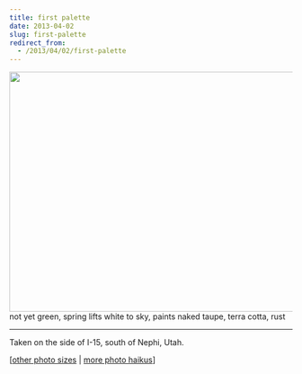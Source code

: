 ```yaml
---
title: first palette
date: 2013-04-02
slug: first-palette
redirect_from:
  - /2013/04/02/first-palette
---
```


<p class="haiku"><a href="http://www.flickr.com/photos/daniel_hardman/5134077364/sizes/l"><img class="aligncenter" alt="" src="http://farm5.staticflickr.com/4059/5134077364_72ef29a65a_z.jpg" width="640" height="427" /></a>
not yet green, spring lifts
white to sky, paints naked taupe,
terra cotta, rust</p>


<hr />

Taken on the side of I-15, south of Nephi, Utah.

[<a href="http://www.flickr.com/photos/daniel_hardman/5134077364/sizes/l/" target="_blank">other photo sizes</a> | <a href="http://sivanea.com/category/photos/">more photo haikus</a>]